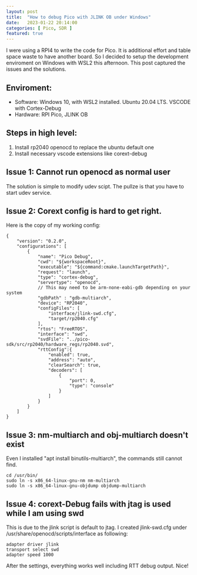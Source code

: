 ```yaml
---
layout: post
title:  "How to debug Pico with JLINK OB under Windows"
date:   2023-01-22 20:14:00
categories: [ Pico, SDR ]
featured: true
---
```


I were using a RPI4 to write the code for Pico. It is additional effort and table space waste to have another board. So I decided to setup the development enviroment on Windows with WSL2 this afternoon. This post captured the issues and the solutions.

## Enviroment:
- Software: Windows 10, with WSL2 installed. Ubuntu 20.04 LTS. VSCODE with Cortex-Debug
- Hardware: RPI Pico, JLINK OB

## Steps in high level:
1. Install rp2040 openocd to replace the ubuntu default one
2. Install necessary vscode extensions like corext-debug

## Issue 1: Cannot run openocd as normal user
The solution is simple to modify udev scipt. The pullze is that you have to start udev service.

## Issue 2: Corext config is hard to get right.
Here is the copy of my working config:
```
{
    "version": "0.2.0",
    "configurations": [
        {
            "name": "Pico Debug",
            "cwd": "${workspaceRoot}",
            "executable": "${command:cmake.launchTargetPath}",
            "request": "launch",
            "type": "cortex-debug",
            "servertype": "openocd",
            // This may need to be arm-none-eabi-gdb depending on your system
            "gdbPath" : "gdb-multiarch",
            "device": "RP2040",
            "configFiles": [
                "interface/jlink-swd.cfg",
                "target/rp2040.cfg"
            ],
            "rtos": "FreeRTOS",
            "interface": "swd",
            "svdFile": "../pico-sdk/src/rp2040/hardware_regs/rp2040.svd",
            "rttConfig":{
                "enabled": true,
                "address": "auto",
                "clearSearch": true,
                "decoders": [
                    {
                        "port": 0,
                        "type": "console"
                    }
                ]
            }
        }
    ]
}
```

## Issue 3: nm-multiarch and obj-multiarch doesn't exist
Even I installed "apt install binutils-multiarch", the commands still cannot find.
```
cd /usr/bin/
sudo ln -s x86_64-linux-gnu-nm nm-multiarch
sudo ln -s x86_64-linux-gnu-objdump objdump-multiarch
```

## Issue 4: corext-Debug fails with jtag is used while I am using swd
This is due to the jlink script is default to jtag. I created jlink-swd.cfg under /usr/share/openocd/scripts/interface as following:
```
adapter driver jlink
transport select swd
adapter speed 1000
```

After the settings, everything works well including RTT debug output. Nice!

